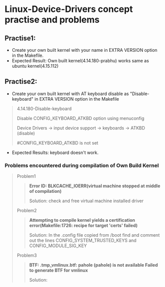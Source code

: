 # Linux-Device-Drivers concept practise and problems

## Practise1:

* Create your own built kernel with your name in EXTRA VERSION option in the Makefile.
* Expected Result: Own built kernel(4.14.180-prabhu) works same as ubuntu kernel(4.15.112)

## Practise2:

* Create your own built kernel with AT keyboard disable as "Disable-keyboard" in EXTRA VERSION option in the Makefile

> 4.14.180-Disable-keyboard
> 
> Disable CONFIG_KEYBOARD_ATKBD option using menuconfig
> 
> Device Drivers -> input device support -> keyboards -> ATKBD (disable)
> 
> #CONFIG_KEYBOARD_ATKBD is not set

* Expected Results: keyboard doesn't work.
### Problems encountered during compilation of Own Build Kernel
> Problem1
> 
>>**Error ID: BLKCACHE_IOERR(virtual machine stopped at middle of compilation)**
>>
>>Solution: check and free virtual machine installed driver
>>
> Problem2
> 
>>**Attempting to compile kernel yields a certification error(Makefile:1726: recipe for target 'certs' failed)**
>>
>>Solution: In the .config file copied from /boot find and comment out the lines CONFIG_SYSTEM_TRUSTED_KEYS and CONFIG_MODULE_SIG_KEY
>>
> Problem3
> 
>>**BTF: .tmp_vmlinux.btf: pahole (pahole) is not available Failed to generate BTF for vmlinux**
>>
>>Solution:
